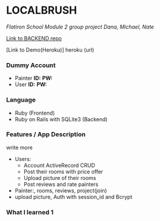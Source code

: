 # LOCALBRUSH

_Flatiron School Module 2 group project_
_Dana, Michael, Nate_

[Link to BACKEND repo](https://github.com/stomg7969/ecommerce-solo-project-backend)

[Link to Demo(Heroku)] heroku (url)

### Dummy Account

- Painter
  **ID:**
  **PW:**
- User
  **ID:**
  **PW:**

### Language

- Ruby (Frontend)
- Ruby on Rails with SQLite3 (Backend)

### Features / App Description

write more

- Users:
  - Account ActiveRecord CRUD
  - Post their rooms with price offer
  - Upload picture of their rooms
  - Post reviews and rate painters
- Painter:, rooms, reviews, project(join)
- upload picture, Auth with session_id and Bcrypt

### What I learned 1
